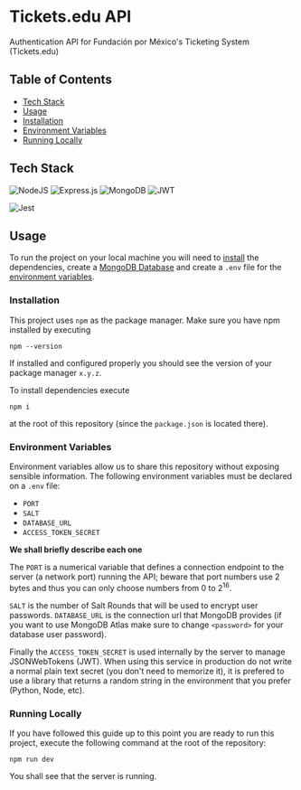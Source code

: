 # Tickets.edu API

Authentication API for Fundación por México's Ticketing System (Tickets.edu)

## Table of Contents
- [Tech Stack](#tech-stack)
- [Usage](#usage)
- [Installation](#installation)
- [Environment Variables](#environment-variables)
- [Running Locally](#running-locally)

## Tech Stack

![NodeJS](https://img.shields.io/badge/node.js-6DA55F?style=for-the-badge&logo=node.js&logoColor=white) ![Express.js](https://img.shields.io/badge/express.js-%23404d59.svg?style=for-the-badge&logo=express&logoColor=%2361DAFB) ![MongoDB](https://img.shields.io/badge/MongoDB-%234ea94b.svg?style=for-the-badge&logo=mongodb&logoColor=white) ![JWT](https://img.shields.io/badge/JWT-black?style=for-the-badge&logo=JSON%20web%20tokens)

![Jest](https://img.shields.io/badge/Jest-1_Test-blue)

## Usage

To run the project on your local machine you will need to [install](#installation) the dependencies, create a [MongoDB Database](https://www.mongodb.com/) and create a `.env` file for the [environment variables](#environment-variables).

### Installation

This project uses `npm` as the package manager. Make sure you have npm installed by executing
```console
npm --version
```

If installed and configured properly you should see the version of your package manager `x.y.z`.

To install dependencies execute
```console
npm i
```
at the root of this repository (since the `package.json` is located there).

### Environment Variables

Environment variables allow us to share this repository without exposing sensible information. The following environment variables must be declared on a `.env` file:
- `PORT`
- `SALT`
- `DATABASE_URL`
- `ACCESS_TOKEN_SECRET`

**We shall briefly describe each one**

The `PORT` is a numerical variable that defines a connection endpoint to the server (a network port) running the API; beware that port numbers use 2 bytes and thus you can only choose numbers from 0 to $2^{16}$. 

`SALT` is the number of Salt Rounds that will be used to encrypt user passwords. `DATABASE_URL` is the connection url that MongoDB provides (if you want to use MongoDB Atlas make sure to change `<password>` for your database user password). 

Finally the `ACCESS_TOKEN_SECRET` is used internally by the server to manage JSONWebTokens (JWT). When using this service in production do not write a normal plain text secret (you don't need to memorize it), it is prefered to use a library that returns a random string in the environment that you prefer (Python, Node, etc).

### Running Locally

If you have followed this guide up to this point you are ready to run this project, execute the following command at the root of the repository:
```console
npm run dev
```

You shall see that the server is running.
